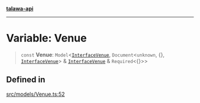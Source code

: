 [**talawa-api**](../../../README.md)

***

# Variable: Venue

> `const` **Venue**: `Model`\<[`InterfaceVenue`](../interfaces/InterfaceVenue.md), `Document`\<`unknown`, \{\}, [`InterfaceVenue`](../interfaces/InterfaceVenue.md)\> & [`InterfaceVenue`](../interfaces/InterfaceVenue.md) & `Required`\<\{\}\>\>

## Defined in

[src/models/Venue.ts:52](https://github.com/Suyash878/talawa-api/blob/e4413cec641a837926071678fed3c7f67234e31e/src/models/Venue.ts#L52)
